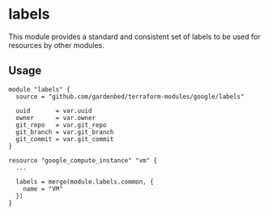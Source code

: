 # labels

This module provides a standard and consistent set of labels to be used for resources by other modules.

## Usage

```hcl
module "labels" {
  source = "github.com/gardenbed/terraform-modules/google/labels"

  uuid       = var.uuid
  owner      = var.owner
  git_repo   = var.git_repo
  git_branch = var.git_branch
  git_commit = var.git_commit
}

resource "google_compute_instance" "vm" {
  ...

  labels = merge(module.labels.common, {
    name = "VM"
  })
}
```
